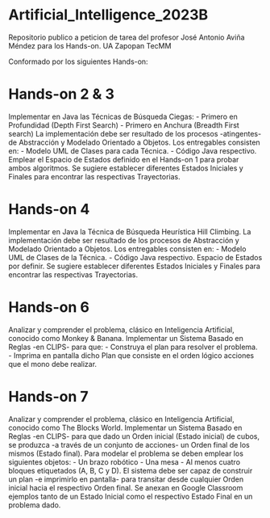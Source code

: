 # Artificial_Intelligence_2023B
Repositorio publico a peticion de tarea del profesor José Antonio Aviña Méndez para los Hands-on.
UA Zapopan
TecMM

Conformado por los siguientes Hands-on:
# Hands-on 2 & 3
  Implementar en Java las Técnicas de Búsqueda Ciegas:
    - Primero en Profundidad (Depth First Search)
    - Primero en Anchura (Breadth First search)
  La implementación debe ser resultado de los procesos -atingentes- de Abstracción y Modelado Orientado a Objetos.
  Los entregables consisten en:
    - Modelo UML de Clases para cada Técnica.
    - Código Java respectivo.
  Emplear el Espacio de Estados definido en el Hands-on 1 para probar ambos algoritmos. 
  Se sugiere establecer diferentes Estados Iniciales y Finales para encontrar las respectivas Trayectorias. 
# Hands-on 4
  Implementar en Java la Técnica de Búsqueda Heurística Hill Climbing.
  La implementación debe ser resultado de los procesos de Abstracción y Modelado Orientado a Objetos.
  Los entregables consisten en:
    - Modelo UML de Clases de la Técnica.
    - Código Java respectivo.
  Espacio de Estados por definir.
  Se sugiere establecer diferentes Estados Iniciales y Finales para encontrar las respectivas Trayectorias. 
# Hands-on 6
  Analizar y  comprender el problema, clásico en Inteligencia Artificial, conocido como  Monkey & Banana.
  Implementar un Sistema Basado en Reglas -en CLIPS- para que: 
    - Construya el plan para resolver el problema.
    - Imprima en pantalla dicho Plan que consiste en el orden lógico acciones que el mono debe realizar. 
# Hands-on 7
  Analizar y  comprender el problema, clásico en Inteligencia Artificial, conocido como The Blocks World.
  Implementar un Sistema Basado en Reglas -en CLIPS- para que dado un Orden  inicial (Estado inicial) de cubos,  se produzca -a través de un conjunto de acciones- un     Orden  final de los mismos (Estado final).
  Para modelar el problema se deben emplear los siguientes objetos:
    - Un brazo robótico
    - Una mesa 
    - Al menos cuatro bloques etiquetados (A, B, C y D).
  El sistema debe ser capaz de construir un plan -e imprimirlo en pantalla- para transitar desde cualquier Orden inicial hacia el respectivo Orden final.
  Se anexan en Google Classroom ejemplos tanto de un Estado Inicial como el respectivo  Estado Final en un problema dado.
